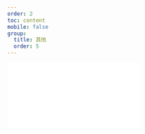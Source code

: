 ```yaml
---
order: 2
toc: content
mobile: false
group: 
  title: 其他
  order: 5
---
```


<embed src="../../packages/form-render/CHANGELOG.md"></embed>
